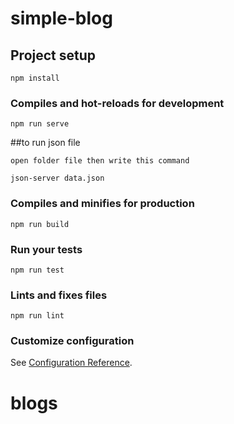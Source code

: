 # simple-blog

## Project setup
```
npm install
```

### Compiles and hot-reloads for development
```
npm run serve
```


##to run json file

```
open folder file then write this command

json-server data.json
```


### Compiles and minifies for production
```
npm run build
```

### Run your tests
```
npm run test
```

### Lints and fixes files
```
npm run lint
```

### Customize configuration
See [Configuration Reference](https://cli.vuejs.org/config/).
# blogs
